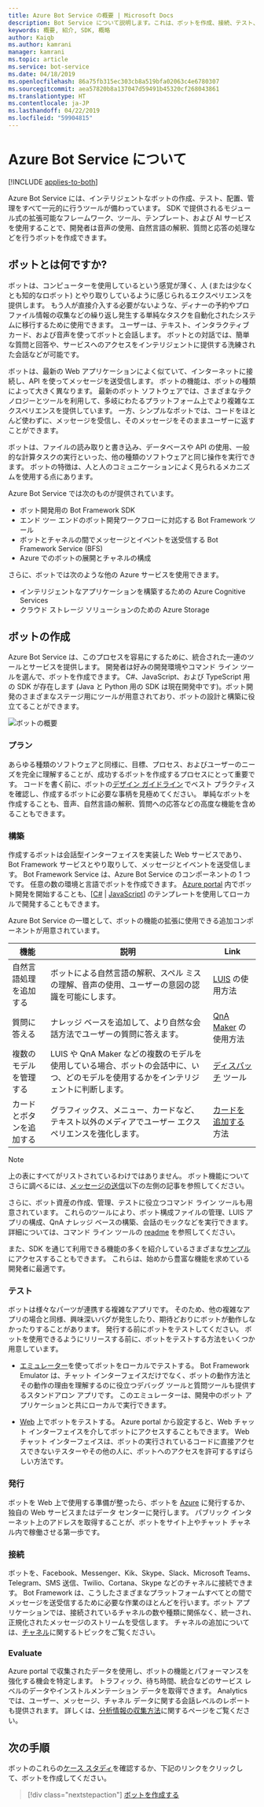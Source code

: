 ```yaml
---
title: Azure Bot Service の概要 | Microsoft Docs
description: Bot Service について説明します。これは、ボットを作成、接続、テスト、配置、監視、管理するためのサービスです。
keywords: 概要, 紹介, SDK, 概略
author: Kaiqb
ms.author: kamrani
manager: kamrani
ms.topic: article
ms.service: bot-service
ms.date: 04/18/2019
ms.openlocfilehash: 86a75fb315ec303cb8a519bfa02063c4e6780307
ms.sourcegitcommit: aea57820b8a137047d59491b45320cf268043861
ms.translationtype: HT
ms.contentlocale: ja-JP
ms.lasthandoff: 04/22/2019
ms.locfileid: "59904815"
---
```

# <a name="about-azure-bot-service"></a>Azure Bot Service について

[!INCLUDE [applies-to-both](includes/applies-to-both.md)]

Azure Bot Service には、インテリジェントなボットの作成、テスト、配置、管理をすべて一元的に行うツールが備わっています。 SDK で提供されるモジュール式の拡張可能なフレームワーク、ツール、テンプレート、および AI サービスを使用することで、開発者は音声の使用、自然言語の解釈、質問と応答の処理などを行うボットを作成できます。

## <a name="what-is-a-bot"></a>ボットとは何ですか?
ボットは、コンピューターを使用しているという感覚が薄く、人 (または少なくとも知的なロボット) とやり取りしているように感じられるエクスペリエンスを提供します。 もう人が直接介入する必要がないような、ディナーの予約やプロファイル情報の収集などの繰り返し発生する単純なタスクを自動化されたシステムに移行するために使用できます。 ユーザーは、テキスト、インタラクティブ カード、および音声を使ってボットと会話します。 ボットとの対話では、簡単な質問と回答や、サービスへのアクセスをインテリジェントに提供する洗練された会話などが可能です。

ボットは、最新の Web アプリケーションによく似ていて、インターネットに接続し、API を使ってメッセージを送受信します。 ボットの機能は、ボットの種類によって大きく異なります。 最新のボット ソフトウェアでは、さまざまなテクノロジーとツールを利用して、多岐にわたるプラットフォーム上でより複雑なエクスペリエンスを提供しています。 一方、シンプルなボットでは、コードをほとんど使わずに、メッセージを受信し、そのメッセージをそのままユーザーに返すことができます。 

ボットは、ファイルの読み取りと書き込み、データベースや API の使用、一般的な計算タスクの実行といった、他の種類のソフトウェアと同じ操作を実行できます。 ボットの特徴は、人と人のコミュニケーションによく見られるメカニズムを使用する点にあります。 

Azure Bot Service では次のものが提供されています。
- ボット開発用の Bot Framework SDK
- エンド ツー エンドのボット開発ワークフローに対応する Bot Framework ツール
- ボットとチャネルの間でメッセージとイベントを送受信する Bot Framework Service (BFS)
- Azure でのボットの展開とチャネルの構成

さらに、ボットでは次のような他の Azure サービスを使用できます。
- インテリジェントなアプリケーションを構築するための Azure Cognitive Services 
- クラウド ストレージ ソリューションのための Azure Storage

## <a name="building-a-bot"></a>ボットの作成 

Azure Bot Service は、このプロセスを容易にするために、統合された一連のツールとサービスを提供します。 開発者は好みの開発環境やコマンド ライン ツールを選んで、ボットを作成できます。 C#、JavaScript、および TypeScript 用の SDK が存在します  (Java と Python 用の SDK は現在開発中です)。ボット開発のさまざまなステージ用にツールが用意されており、ボットの設計と構築に役立てることができます。

![ボットの概要](media/bot-service-overview.png) 

### <a name="plan"></a>プラン
あらゆる種類のソフトウェアと同様に、目標、プロセス、およびユーザーのニーズを完全に理解することが、成功するボットを作成するプロセスにとって重要です。 コードを書く前に、ボットの[デザイン ガイドライン](bot-service-design-principles.md) でベスト プラクティスを確認し、作成するボットに必要な事柄を見極めてください。 単純なボットを作成することも、音声、自然言語の解釈、質問への応答などの高度な機能を含めることもできます。

### <a name="build"></a>構築
作成するボットは会話型インターフェイスを実装した Web サービスであり、Bot Framework サービスとやり取りして、メッセージとイベントを送受信します。 Bot Framework Service は、Azure Bot Service のコンポーネントの 1 つです。 任意の数の環境と言語でボットを作成できます。 [Azure portal](bot-service-quickstart.md) 内でボット開発を開始することも、[[C#](dotnet/bot-builder-dotnet-sdk-quickstart.md) | [JavaScript](javascript/bot-builder-javascript-quickstart.md)] のテンプレートを使用してローカルで開発することもできます。

Azure Bot Service の一環として、ボットの機能の拡張に使用できる追加コンポーネントが用意されています。

| 機能 | 説明 | Link |
| --- | --- | --- |
| 自然言語処理を追加する | ボットによる自然言語の解釈、スペル ミスの理解、音声の使用、ユーザーの意図の認識を可能にします。 | [LUIS](~/v4sdk/bot-builder-howto-v4-luis.md) の使用方法 
| 質問に答える | ナレッジ ベースを追加して、より自然な会話方法でユーザーの質問に答えます。 | [QnA Maker](~/v4sdk/bot-builder-howto-qna.md) の使用方法 
| 複数のモデルを管理する | LUIS や QnA Maker などの複数のモデルを使用している場合、ボットの会話中に、いつ、どのモデルを使用するかをインテリジェントに判断します。 | [ディスパッチ](~/v4sdk/bot-builder-tutorial-dispatch.md) ツール|
| カードとボタンを追加する | グラフィックス、メニュー、カードなど、テキスト以外のメディアでユーザー エクスペリエンスを強化します。 | [カードを追加する](v4sdk/bot-builder-howto-add-media-attachments.md)方法 |

> [!NOTE]
> 上の表にすべてがリストされているわけではありません。 ボット機能についてさらに調べるには、[メッセージの送信](~/v4sdk/bot-builder-howto-send-messages.md)以下の左側の記事を参照してください。

さらに、ボット資産の作成、管理、テストに役立つコマンド ライン ツールも用意されています。 これらのツールにより、ボット構成ファイルの管理、LUIS アプリの構成、QnA ナレッジ ベースの構築、会話のモックなどを実行できます。 詳細については、コマンド ライン ツールの [readme](https://aka.ms/botbuilder-tools-readme) を参照してください。

また、SDK を通じて利用できる機能の多くを紹介しているさまざまな[サンプル](https://github.com/microsoft/botbuilder-samples)にアクセスすることもできます。 これらは、始めから豊富な機能を求めている開発者に最適です。

### <a name="test"></a>テスト 
ボットは様々なパーツが連携する複雑なアプリです。 そのため、他の複雑なアプリの場合と同様、興味深いバグが発生したり、期待どおりにボットが動作しなかったりすることがあります。 発行する前にボットをテストしてください。 ボットを使用できるようにリリースする前に、ボットをテストする方法をいくつか用意しています。

- [エミュレーター](bot-service-debug-emulator.md)を使ってボットをローカルでテストする。 Bot Framework Emulator は、チャット インターフェイスだけでなく、ボットの動作方法とその動作の理由を理解するのに役立つデバッグ ツールと質問ツールも提供するスタンドアロン アプリです。  このエミュレーターは、開発中のボット アプリケーションと共にローカルで実行できます。 
 
- [Web](bot-service-manage-test-webchat.md) 上でボットをテストする。 Azure portal から設定すると、Web チャット インターフェイスを介してボットにアクセスすることもできます。 Web チャット インターフェイスは、ボットの実行されているコードに直接アクセスできないテスターやその他の人に、ボットへのアクセスを許可するすばらしい方法です。

### <a name="publish"></a>発行 
ボットを Web 上で使用する準備が整ったら、ボットを [Azure](bot-builder-howto-deploy-azure.md) に発行するか、独自の Web サービスまたはデータ センターに発行します。 パブリック インターネット上のアドレスを取得することが、ボットをサイト上やチャット チャネル内で稼働させる第一歩です。

### <a name="connect"></a>接続          
ボットを、Facebook、Messenger、Kik、Skype、Slack、Microsoft Teams、Telegram、SMS 送信、Twilio、Cortana、Skype などのチャネルに接続できます。 Bot Framework は、こうしたさまざまなプラットフォームすべてとの間でメッセージを送受信するために必要な作業のほとんどを行います。ボット アプリケーションでは、接続されているチャネルの数や種類に関係なく、統一され、正規化されたメッセージのストリームを受信します。 チャネルの追加については、[チャネル](bot-service-manage-channels.md)に関するトピックをご覧ください。

### <a name="evaluate"></a>Evaluate 
Azure portal で収集されたデータを使用し、ボットの機能とパフォーマンスを強化する機会を特定します。 トラフィック、待ち時間、統合などのサービス レベルのデータやインストルメンテーション データを取得できます。 Analytics では、ユーザー、メッセージ、チャネル データに関する会話レベルのレポートも提供されます。 詳しくは、[分析情報の収集方法](bot-service-manage-analytics.md)に関するページをご覧ください。


## <a name="next-steps"></a>次の手順
ボットのこれらの[ケース スタディ](https://azure.microsoft.com/services/bot-service/)を確認するか、下記のリンクをクリックして、ボットを作成してください。
> [!div class="nextstepaction"]
> [ボットを作成する](bot-service-quickstart.md)
